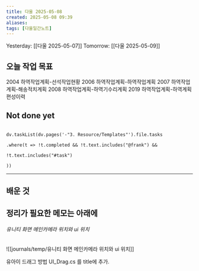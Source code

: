```yaml
---
title: 다울 2025-05-08
created: 2025-05-08 09:39
aliases: 
tags: [다울일간노트]
---
```



Yesterday: [[다울 2025-05-07]] 
Tomorrow: [[다울 2025-05-09]] 




## 오늘 작업 목표


2004	하역작업계획-선석작업현황
2006	하역작업계획-하역작업계획
2007	하역작업계획-해송적치계획
2008	하역작업계획-하역기수리계획
2019	하역작업계획-하역계획편성이력



## Not done yet

```dataviewjs

dv.taskList(dv.pages('-"3. Resource/Templates"').file.tasks

.where(t => !t.completed && !t.text.includes("@frank") &&

!t.text.includes("#task")

))

```

---

## 배운 것




## 정리가 필요한 메모는 아래에

###### 유니티 화면 메인카메라 위치와 ui 위치
![[journals/temp/유니티 화면 메인카메라 위치와 ui 위치]]



유아이 드래그 방법 
UI_Drag.cs 를 title에 추가.
